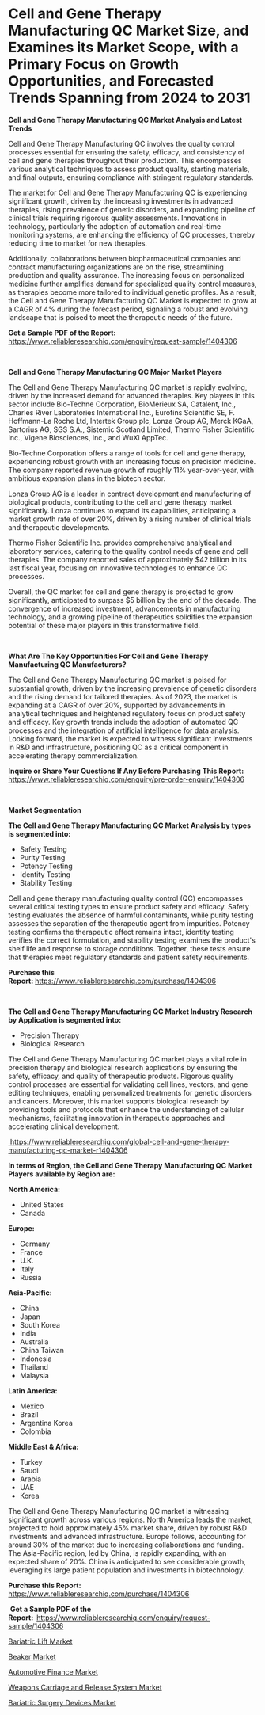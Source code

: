 <p><h1>Cell and Gene Therapy Manufacturing QC Market Size, and Examines its Market Scope, with a Primary Focus on Growth Opportunities, and Forecasted Trends Spanning from 2024 to 2031</h1></p><p><strong>Cell and Gene Therapy Manufacturing QC Market Analysis and Latest Trends</strong></p>
<p><p>Cell and Gene Therapy Manufacturing QC involves the quality control processes essential for ensuring the safety, efficacy, and consistency of cell and gene therapies throughout their production. This encompasses various analytical techniques to assess product quality, starting materials, and final outputs, ensuring compliance with stringent regulatory standards.</p><p>The market for Cell and Gene Therapy Manufacturing QC is experiencing significant growth, driven by the increasing investments in advanced therapies, rising prevalence of genetic disorders, and expanding pipeline of clinical trials requiring rigorous quality assessments. Innovations in technology, particularly the adoption of automation and real-time monitoring systems, are enhancing the efficiency of QC processes, thereby reducing time to market for new therapies.</p><p>Additionally, collaborations between biopharmaceutical companies and contract manufacturing organizations are on the rise, streamlining production and quality assurance. The increasing focus on personalized medicine further amplifies demand for specialized quality control measures, as therapies become more tailored to individual genetic profiles. As a result, the Cell and Gene Therapy Manufacturing QC Market is expected to grow at a CAGR of 4% during the forecast period, signaling a robust and evolving landscape that is poised to meet the therapeutic needs of the future.</p></p>
<p><strong>Get a Sample PDF of the Report:&nbsp;</strong> <a href="https://www.reliableresearchiq.com/enquiry/request-sample/1404306?utm_campaign=1745&utm_medium=2&utm_source=Github&utm_content=ia&utm_term=23102024&utm_id=cell-and-gene-therapy-manufacturing-qc">https://www.reliableresearchiq.com/enquiry/request-sample/1404306</a></p>
<p>&nbsp;</p>
<p><strong>Cell and Gene Therapy Manufacturing QC Major Market Players</strong></p>
<p><p>The Cell and Gene Therapy Manufacturing QC market is rapidly evolving, driven by the increased demand for advanced therapies. Key players in this sector include Bio-Techne Corporation, BioMerieux SA, Catalent, Inc., Charles River Laboratories International Inc., Eurofins Scientific SE, F. Hoffmann-La Roche Ltd, Intertek Group plc, Lonza Group AG, Merck KGaA, Sartorius AG, SGS S.A., Sistemic Scotland Limited, Thermo Fisher Scientific Inc., Vigene Biosciences, Inc., and WuXi AppTec.</p><p>Bio-Techne Corporation offers a range of tools for cell and gene therapy, experiencing robust growth with an increasing focus on precision medicine. The company reported revenue growth of roughly 11% year-over-year, with ambitious expansion plans in the biotech sector.</p><p>Lonza Group AG is a leader in contract development and manufacturing of biological products, contributing to the cell and gene therapy market significantly. Lonza continues to expand its capabilities, anticipating a market growth rate of over 20%, driven by a rising number of clinical trials and therapeutic developments.</p><p>Thermo Fisher Scientific Inc. provides comprehensive analytical and laboratory services, catering to the quality control needs of gene and cell therapies. The company reported sales of approximately $42 billion in its last fiscal year, focusing on innovative technologies to enhance QC processes.</p><p>Overall, the QC market for cell and gene therapy is projected to grow significantly, anticipated to surpass $5 billion by the end of the decade. The convergence of increased investment, advancements in manufacturing technology, and a growing pipeline of therapeutics solidifies the expansion potential of these major players in this transformative field.</p></p>
<p>&nbsp;</p>
<p><strong>What Are The Key Opportunities For Cell and Gene Therapy Manufacturing QC Manufacturers?</strong></p>
<p><p>The Cell and Gene Therapy Manufacturing QC market is poised for substantial growth, driven by the increasing prevalence of genetic disorders and the rising demand for tailored therapies. As of 2023, the market is expanding at a CAGR of over 20%, supported by advancements in analytical techniques and heightened regulatory focus on product safety and efficacy. Key growth trends include the adoption of automated QC processes and the integration of artificial intelligence for data analysis. Looking forward, the market is expected to witness significant investments in R&D and infrastructure, positioning QC as a critical component in accelerating therapy commercialization.</p></p>
<p><strong>Inquire or Share Your Questions If Any Before Purchasing This Report:</strong> <a href="https://www.reliableresearchiq.com/enquiry/pre-order-enquiry/1404306?utm_campaign=1745&utm_medium=2&utm_source=Github&utm_content=ia&utm_term=23102024&utm_id=cell-and-gene-therapy-manufacturing-qc">https://www.reliableresearchiq.com/enquiry/pre-order-enquiry/1404306</a></p>
<p>&nbsp;</p>
<p><strong>Market Segmentation</strong></p>
<p><strong>The Cell and Gene Therapy Manufacturing QC Market Analysis by types is segmented into:</strong></p>
<p><ul><li>Safety Testing</li><li>Purity Testing</li><li>Potency Testing</li><li>Identity Testing</li><li>Stability Testing</li></ul></p>
<p><p>Cell and gene therapy manufacturing quality control (QC) encompasses several critical testing types to ensure product safety and efficacy. Safety testing evaluates the absence of harmful contaminants, while purity testing assesses the separation of the therapeutic agent from impurities. Potency testing confirms the therapeutic effect remains intact, identity testing verifies the correct formulation, and stability testing examines the product's shelf life and response to storage conditions. Together, these tests ensure that therapies meet regulatory standards and patient safety requirements.</p></p>
<p><strong>Purchase this Report:&nbsp;</strong><a href="https://www.reliableresearchiq.com/purchase/1404306?utm_campaign=1745&utm_medium=2&utm_source=Github&utm_content=ia&utm_term=23102024&utm_id=cell-and-gene-therapy-manufacturing-qc">https://www.reliableresearchiq.com/purchase/1404306</a></p>
<p>&nbsp;</p>
<p><strong>The Cell and Gene Therapy Manufacturing QC Market Industry Research by Application is segmented into:</strong></p>
<p><ul><li>Precision Therapy</li><li>Biological Research</li></ul></p>
<p><p>The Cell and Gene Therapy Manufacturing QC market plays a vital role in precision therapy and biological research applications by ensuring the safety, efficacy, and quality of therapeutic products. Rigorous quality control processes are essential for validating cell lines, vectors, and gene editing techniques, enabling personalized treatments for genetic disorders and cancers. Moreover, this market supports biological research by providing tools and protocols that enhance the understanding of cellular mechanisms, facilitating innovation in therapeutic approaches and accelerating clinical development.</p></p>
<p><a href="https://www.reliableresearchiq.com/global-cell-and-gene-therapy-manufacturing-qc-market-r1404306?utm_campaign=1745&utm_medium=2&utm_source=Github&utm_content=ia&utm_term=23102024&utm_id=cell-and-gene-therapy-manufacturing-qc">&nbsp;https://www.reliableresearchiq.com/global-cell-and-gene-therapy-manufacturing-qc-market-r1404306</a></p>
<p><strong>In terms of Region, the Cell and Gene Therapy Manufacturing QC Market Players available by Region are:</strong></p>
<p>
    <p> <strong> North America: </strong>
        <ul>
            <li>United States</li>
            <li>Canada</li>
        </ul>
        </p> 
    <p> <strong> Europe: </strong>
        <ul>
            <li>Germany</li>
            <li>France</li>
            <li>U.K.</li>
            <li>Italy</li>
            <li>Russia</li>
        </ul>
        </p> 
    <p> <strong> Asia-Pacific: </strong>
        <ul>
            <li>China</li>
            <li>Japan</li>
            <li>South Korea</li>
            <li>India</li>
            <li>Australia</li>
            <li>China Taiwan</li>
            <li>Indonesia</li>
            <li>Thailand</li>
            <li>Malaysia</li>
        </ul>
        </p> 
    <p> <strong> Latin America: </strong>
        <ul>
            <li>Mexico</li>
            <li>Brazil</li>
            <li>Argentina Korea</li>
            <li>Colombia</li>
        </ul>
        </p> 
    <p> <strong> Middle East & Africa: </strong>
        <ul>
            <li>Turkey</li>
            <li>Saudi</li>
            <li>Arabia</li>
            <li>UAE</li>
            <li>Korea</li>
        </ul>
    </p>
    </p>
<p><p>The Cell and Gene Therapy Manufacturing QC market is witnessing significant growth across various regions. North America leads the market, projected to hold approximately 45% market share, driven by robust R&D investments and advanced infrastructure. Europe follows, accounting for around 30% of the market due to increasing collaborations and funding. The Asia-Pacific region, led by China, is rapidly expanding, with an expected share of 20%. China is anticipated to see considerable growth, leveraging its large patient population and investments in biotechnology.</p></p>
<p><strong>Purchase this Report: </strong><a href="https://www.reliableresearchiq.com/purchase/1404306?utm_campaign=1745&utm_medium=2&utm_source=Github&utm_content=ia&utm_term=23102024&utm_id=cell-and-gene-therapy-manufacturing-qc">https://www.reliableresearchiq.com/purchase/1404306</a></p>
<p>&nbsp;<strong>Get a Sample PDF of the Report:&nbsp;&nbsp;</strong><a href="https://www.reliableresearchiq.com/enquiry/request-sample/1404306?utm_campaign=1745&utm_medium=2&utm_source=Github&utm_content=ia&utm_term=23102024&utm_id=cell-and-gene-therapy-manufacturing-qc">https://www.reliableresearchiq.com/enquiry/request-sample/1404306</a></p>
<p><strong></strong></p>
<p><p><a href="https://www.linkedin.com/pulse/bariatric-lift-market-size-share-analysis-growth-trends-nhste?utm_campaign=1745&utm_medium=2&utm_source=Github&utm_content=ia&utm_term=23102024&utm_id=cell-and-gene-therapy-manufacturing-qc">Bariatric Lift Market</a></p><p><a href="https://www.linkedin.com/pulse/beaker-market-penetration-strategies-untapped-markets-growth-nud8e?utm_campaign=1745&utm_medium=2&utm_source=Github&utm_content=ia&utm_term=23102024&utm_id=cell-and-gene-therapy-manufacturing-qc">Beaker Market</a></p><p><a href="https://www.linkedin.com/pulse/pioneering-growth-analyzing-global-automotive-finance-bbyre?utm_campaign=1745&utm_medium=2&utm_source=Github&utm_content=ia&utm_term=23102024&utm_id=cell-and-gene-therapy-manufacturing-qc">Automotive Finance Market</a></p><p><a href="https://github.com/MatthewHernandez403/Market-Research-Report-List-1/blob/main/weapons-carriage-and-release-system-market.md?utm_campaign=1745&utm_medium=2&utm_source=Github&utm_content=ia&utm_term=23102024&utm_id=cell-and-gene-therapy-manufacturing-qc">Weapons Carriage and Release System Market</a></p><p><a href="https://www.linkedin.com/pulse/bariatric-surgery-devices-market-refracting-trends-consumer-fi0xe?utm_campaign=1745&utm_medium=2&utm_source=Github&utm_content=ia&utm_term=23102024&utm_id=cell-and-gene-therapy-manufacturing-qc">Bariatric Surgery Devices Market</a></p></p>